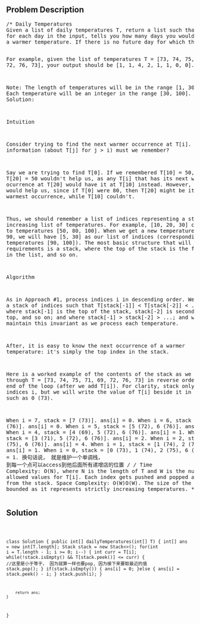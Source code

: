 <!--
<style>
  body { font-family: Arial, sans-serif; }
  .container { max-width: 100%; margin: auto; padding: 20px; }
  .comment-block { background-color: #f9f9f9; padding: 10px; border-left: 5px solid #ccc; max-width: 80%; margin: auto;}
  .code-block { background-color: #f4f4f4; padding: 10px; border: 1px solid #ddd; }
</style>
-->

<div class='container'>
<h2>Problem Description</h2>
<div class='comment-block'>
<pre>
/* Daily Temperatures
Given a list of daily temperatures T, return a list such that, 
for each day in the input, tells you how many days you would have to wait until 
a warmer temperature. If there is no future day for which this is possible, put 0 instead.

For example, given the list of temperatures T = [73, 74, 75, 71, 69, 72, 76, 73], 
your output should be [1, 1, 4, 2, 1, 1, 0, 0].

Note: The length of temperatures will be in the range [1, 30000]. Each temperature will be an integer in the range [30, 100].
*/
/* Solution:

Intuition

Consider trying to find the next warmer occurrence at T[i]. What information (about T[j] for j > i) must we remember?

Say we are trying to find T[0]. If we remembered T[10] = 50, knowing T[20] = 50 wouldn't help us, 
as any T[i] that has its next warmer ocurrence at T[20] would have it at T[10] instead. However, 
T[20] = 100 would help us, since if T[0] were 80, then T[20] might be its next warmest occurrence, while T[10] couldn't.

Thus, we should remember a list of indices representing a strictly increasing list of temperatures. 
For example, [10, 20, 30] corresponding to temperatures [50, 80, 100]. When we get a new temperature like T[i] = 90, 
we will have [5, 30] as our list of indices (corresponding to temperatures [90, 100]). 
The most basic structure that will satisfy our requirements is a stack, where the top of the stack is the first value in the list, 
and so on.

Algorithm

As in Approach #1, process indices i in descending order. We'll keep a stack of indices such that T[stack[-1]] < T[stack[-2]] < ...,
where stack[-1] is the top of the stack, stack[-2] is second from the top, and so on; and where stack[-1] > stack[-2] > ...; 
and we will maintain this invariant as we process each temperature.

After, it is easy to know the next occurrence of a warmer temperature: it's simply the top index in the stack.

Here is a worked example of the contents of the stack as we work through T = [73, 74, 75, 71, 69, 72, 76, 73] in reverse order, 
at the end of the loop (after we add T[i]). For clarity, stack only contains indices i, but we will write the value of T[i] beside 
it in brackets, such as 0 (73).

When i = 7, stack = [7 (73)]. ans[i] = 0.
When i = 6, stack = [6 (76)]. ans[i] = 0.
When i = 5, stack = [5 (72), 6 (76)]. ans[i] = 1.
When i = 4, stack = [4 (69), 5 (72), 6 (76)]. ans[i] = 1.
When i = 3, stack = [3 (71), 5 (72), 6 (76)]. ans[i] = 2.
When i = 2, stack = [2 (75), 6 (76)]. ans[i] = 4.
When i = 1, stack = [1 (74), 2 (75), 6 (76)]. ans[i] = 1.
When i = 0, stack = [0 (73), 1 (74), 2 (75), 6 (76)]. ans[i] = 1.
换句话说， 就是维护一个单调栈， 到每一个点可以access到他后面所有递增店的位置
*/
/* 
Time Complexity: O(N), where N is the length of T and W is the number of allowed values for T[i]. 
Each index gets pushed and popped at most once from the stack.
Space Complexity: O(W)O(W). The size of the stack is bounded as it represents strictly increasing temperatures.
*/</pre>
</div>

<h2>Solution</h2>
<div class='code-block'>
<pre><code class='language-java'>

class Solution {
    public int[] dailyTemperatures(int[] T) {
        int[] ans = new int[T.length];
        Stack<Integer> stack = new Stack<>();
        for(int i = T.length - 1; i >= 0; i--) {
            int curr = T[i];
            while(!stack.isEmpty() && T[stack.peek()] <= curr) { //这里是小于等于， 因为就算一样也要pop, 因为接下来要取最近的值
                stack.pop();
            }
            if(stack.isEmpty()) {
                ans[i] = 0;
            }else {
                ans[i] = stack.peek() - i;
            }
            stack.push(i);
        }
        
        return ans;
    }
}

</code></pre>
</div>
</div>
